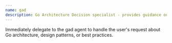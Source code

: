 ```yaml
---
name: gad
description: Go Architecture Decision specialist - provides guidance on Go-specific architectural patterns and best practices
---
```


Immediately delegate to the gad agent to handle the user's request about Go architecture, design patterns, or best practices.